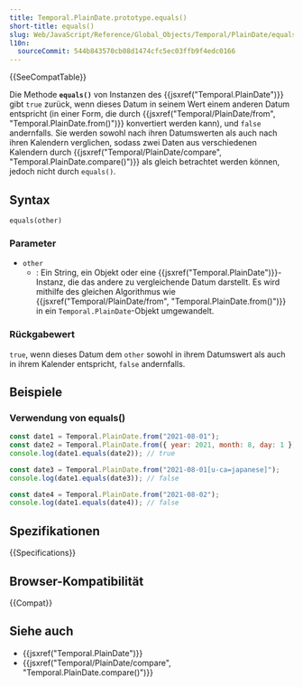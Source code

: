 ```yaml
---
title: Temporal.PlainDate.prototype.equals()
short-title: equals()
slug: Web/JavaScript/Reference/Global_Objects/Temporal/PlainDate/equals
l10n:
  sourceCommit: 544b843570cb08d1474cfc5ec03ffb9f4edc0166
---
```


{{SeeCompatTable}}

Die Methode **`equals()`** von Instanzen des {{jsxref("Temporal.PlainDate")}} gibt `true` zurück, wenn dieses Datum in seinem Wert einem anderen Datum entspricht (in einer Form, die durch {{jsxref("Temporal/PlainDate/from", "Temporal.PlainDate.from()")}} konvertiert werden kann), und `false` andernfalls. Sie werden sowohl nach ihren Datumswerten als auch nach ihren Kalendern verglichen, sodass zwei Daten aus verschiedenen Kalendern durch {{jsxref("Temporal/PlainDate/compare", "Temporal.PlainDate.compare()")}} als gleich betrachtet werden können, jedoch nicht durch `equals()`.

## Syntax

```js-nolint
equals(other)
```

### Parameter

- `other`
  - : Ein String, ein Objekt oder eine {{jsxref("Temporal.PlainDate")}}-Instanz, die das andere zu vergleichende Datum darstellt. Es wird mithilfe des gleichen Algorithmus wie {{jsxref("Temporal/PlainDate/from", "Temporal.PlainDate.from()")}} in ein `Temporal.PlainDate`-Objekt umgewandelt.

### Rückgabewert

`true`, wenn dieses Datum dem `other` sowohl in ihrem Datumswert als auch in ihrem Kalender entspricht, `false` andernfalls.

## Beispiele

### Verwendung von equals()

```js
const date1 = Temporal.PlainDate.from("2021-08-01");
const date2 = Temporal.PlainDate.from({ year: 2021, month: 8, day: 1 });
console.log(date1.equals(date2)); // true

const date3 = Temporal.PlainDate.from("2021-08-01[u-ca=japanese]");
console.log(date1.equals(date3)); // false

const date4 = Temporal.PlainDate.from("2021-08-02");
console.log(date1.equals(date4)); // false
```

## Spezifikationen

{{Specifications}}

## Browser-Kompatibilität

{{Compat}}

## Siehe auch

- {{jsxref("Temporal.PlainDate")}}
- {{jsxref("Temporal/PlainDate/compare", "Temporal.PlainDate.compare()")}}
